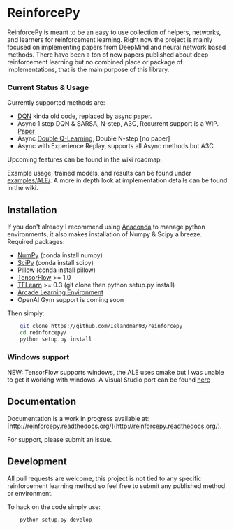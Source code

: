 # ReinforcePy

ReinforcePy is meant to be an easy to use collection of helpers, networks, and learners for reinforcement learning. Right now the project is mainly focused on implementing papers from DeepMind and neural network based methods. There have been a ton of new papers published about deep reinforcement learning but no combined place or package of implementations, that is the main purpose of this library.

### Current Status & Usage
Currently supported methods are:
- [DQN](https://www.cs.toronto.edu/~vmnih/docs/dqn.pdf) kinda old code, replaced by async paper.
- Async 1 step DQN & SARSA, N-step, A3C, Recurrent support is a WIP. [Paper](https://arxiv.org/abs/1602.01783)
- Async [Double Q-Learning](https://arxiv.org/abs/1509.06461), Double N-step [no paper]
- Async with Experience Replay, supports all Async methods but A3C

Upcoming features can be found in the wiki roadmap.

Example usage, trained models, and results can be found under
[examples/ALE/](examples/ALE).
A more in depth look at implementation details can be found in the wiki.

## Installation
If you don't already I recommend using [Anaconda](https://www.continuum.io/downloads) to manage python environments, it also makes installation of Numpy & Scipy  a breeze. Required packages:

- [NumPy](http://www.scipy.org/scipylib/download.html) (conda install numpy)
- [SciPy](https://www.scipy.org/install.html) (conda install scipy)
- [Pillow](https://python-pillow.org/) (conda install pillow)
- [TensorFlow](https://www.tensorflow.org/) >= 1.0
- [TFLearn](https://github.com/tflearn/tflearn) >= 0.3 (git clone then python setup.py install)
- [Arcade Learning Environment](https://github.com/mgbellemare/Arcade-Learning-Environment#quick-start)
- OpenAI Gym support is coming soon

Then simply:
```sh
    git clone https://github.com/Islandman93/reinforcepy
    cd reinforcepy/
    python setup.py install
```
### Windows support
NEW: TensorFlow supports windows, the ALE uses cmake but I was unable to get it working with windows. A Visual Studio port can be found [here](https://github.com/Islandman93/Arcade-Learning-Environment)

## Documentation
Documentation is a work in progress available at: [http://reinforcepy.readthedocs.org/](http://reinforcepy.readthedocs.org/).

For support, please submit an issue.

## Development
All pull requests are welcome, this project is not tied to any specific reinforcement learning method so feel free to submit any published method or environment.

To hack on the code simply use:
```sh
    python setup.py develop
```
